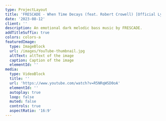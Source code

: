 ```yaml
---
type: ProjectLayout
title: 'FRESCADE - When Time Decays (feat. Robert Crowell) [Official Lyric Video]'
date: '2023-08-12'
client: ''
description: An emotional dark melodic bass music by FRESCADE.
addTitleSuffix: true
colors: colors-a
featuredImage:
  type: ImageBlock
  url: /images/YouTube-thumbnail.jpg
  altText: altText of the image
  caption: Caption of the image
  elementId: ''
media:
  type: VideoBlock
  title: ''
  url: 'https://www.youtube.com/watch?v=R5NRqWSD0oA'
  elementId: ''
  autoplay: true
  loop: false
  muted: false
  controls: true
  aspectRatio: '16:9'
---
```

